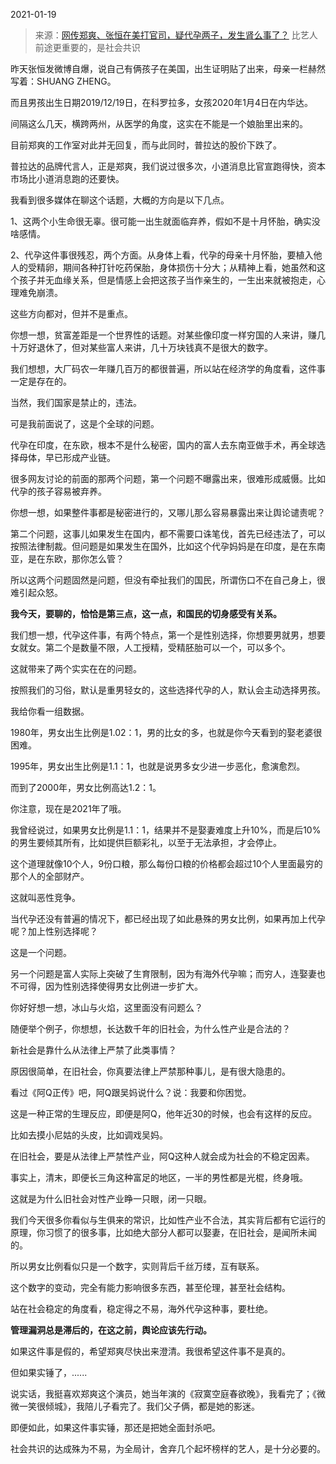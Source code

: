 2021-01-19

> 来源：[网传郑爽、张恒在美打官司，疑代孕两子，发生肾么事了？](http://mp.weixin.qq.com/s?__biz=MzU3NDc5Nzc0NQ==&mid=2247498683&idx=1&sn=1a6047c4e06e6b10793a901067c4f6ed&chksm=fd2e5965ca59d0737d4e1f1b792da0dbac62b22d9a1e88d1b4ee2023b3a4b4f9942754fd740e&scene=27#wechat_redirect)
> 比艺人前途更重要的，是社会共识

昨天张恒发微博自爆，说自己有俩孩子在美国，出生证明贴了出来，母亲一栏赫然写着：SHUANG ZHENG。

  

而且男孩出生日期2019/12/19日，在科罗拉多，女孩2020年1月4日在内华达。  

  

间隔这么几天，横跨两州，从医学的角度，这实在不能是一个娘胎里出来的。

  

目前郑爽的工作室对此并无回复，而与此同时，普拉达的股价下跌了。

  

普拉达的品牌代言人，正是郑爽，我们说过很多次，小道消息比官宣跑得快，资本市场比小道消息跑的还要快。

  

我看到很多媒体在聊这个话题，大概的方向是以下几点。

  

1、这两个小生命很无辜。很可能一出生就面临弃养，假如不是十月怀胎，确实没啥感情。

  

2、代孕这件事很残忍，两个方面。从身体上看，代孕的母亲十月怀胎，要植入他人的受精卵，期间各种打针吃药保胎，身体损伤十分大；从精神上看，她虽然和这个孩子并无血缘关系，但是情感上会把这孩子当作亲生的，一生出来就被抱走，心理难免崩溃。

  

这些方向都对，但并不是重点。

  

你想一想，贫富差距是一个世界性的话题。对某些像印度一样穷国的人来讲，赚几十万好退休了，但对某些富人来讲，几十万块钱真不是很大的数字。  

  

我们想想，大厂码农一年赚几百万的都很普遍，所以站在经济学的角度看，这件事一定是存在的。

  

当然，我们国家是禁止的，违法。

  

可是我前面说了，这是个全球的问题。

  

代孕在印度，在东欧，根本不是什么秘密，国内的富人去东南亚做手术，再全球选择母体，早已形成产业链。

  

很多网友讨论的前面的那两个问题，第一个问题不曝露出来，很难形成威慑。比如代孕的孩子容易被弃养。  

  

你想一想，如果整件事都是秘密进行的，又哪儿那么容易暴露出来让舆论谴责呢？

  

第二个问题，这事儿如果发生在国内，都不需要口诛笔伐，首先已经违法了，可以按照法律制裁。但问题是如果发生在国外，比如这个代孕妈妈是在印度，是在东南亚，是在东欧，那你怎么管？

  

所以这两个问题固然是问题，但没有牵扯我们的国民，所谓伤口不在自己身上，很难引起众怒。

  

 **我今天，要聊的，恰恰是第三点，这一点，和国民的切身感受有关系。**

  

我们想一想，代孕这件事，有两个特点，第一个是性别选择，你想要男就男，想要女就女。第二个是数量不限，人工授精，受精胚胎可以一个，可以多个。

  

这就带来了两个实实在在的问题。

  

按照我们的习俗，默认是重男轻女的，这些选择代孕的人，默认会主动选择男孩。

  

我给你看一组数据。

  

1980年，男女出生比例是1.02：1，男的比女的多，也就是你今天看到的娶老婆很困难。

  

1995年，男女出生比例是1.1：1，也就是说男多女少进一步恶化，愈演愈烈。

  

而到了2000年，男女比例高达1.2：1。

  

你注意，现在是2021年了哦。

  

我曾经说过，如果男女比例是1.1：1，结果并不是娶妻难度上升10%，而是后10%的男生要倾其所有，比如提供巨额彩礼，以至于无法承担，才会停止。

  

这个道理就像10个人，9份口粮，那么每份口粮的价格都会超过10个人里面最穷的那个人的全部财产。

  

这就叫恶性竞争。

  

当代孕还没有普遍的情况下，都已经出现了如此悬殊的男女比例，如果再加上代孕呢？加上性别选择呢？

  

这是一个问题。

  

另一个问题是富人实际上突破了生育限制，因为有海外代孕嘛；而穷人，连娶妻也不可得，因为性别选择使得男女比例进一步扩大。

  

你好好想一想，冰山与火焰，这里面没有问题么？

  

随便举个例子，你想想，长达数千年的旧社会，为什么性产业是合法的？  

  

新社会是靠什么从法律上严禁了此类事情？

  

原因很简单，在旧社会，你真要法律上严禁那种事儿，是有很大隐患的。

  

看过《阿Q正传》吧，阿Q跟吴妈说什么？说：我要和你困觉。  

  

这是一种正常的生理反应，即便是阿Q，他年近30的时候，也会有这样的反应。

  

比如去摸小尼姑的头皮，比如调戏吴妈。

  

在旧社会，要是从法律上严禁性产业，阿Q这种人就会成为社会的不稳定因素。

  

事实上，清末，即便长三角这种富足的地区，一半的男性都是光棍，终身哦。

  

这就是为什么旧社会对性产业睁一只眼，闭一只眼。

  

我们今天很多你看似与生俱来的常识，比如性产业不合法，其实背后都有它运行的原理，你习惯了的很多事，比如绝大部分人都可以娶妻，在旧社会，是闻所未闻的。  

  

所以男女比例看似只是一个数字，实则背后千丝万缕，互有联系。  

  

这个数字的变动，完全有能力影响很多东西，甚至伦理，甚至社会结构。

  

站在社会稳定的角度看，稳定得之不易，海外代孕这种事，要杜绝。

  

 **管理漏洞总是滞后的，在这之前，舆论应该先行动。**

  

如果这件事是假的，希望郑爽尽快出来澄清。我很希望这件事不是真的。

  

但如果实锤了，......

  

说实话，我挺喜欢郑爽这个演员，她当年演的《寂寞空庭春欲晚》，我看完了；《微微一笑很倾城》，我陪儿子看完了。我们父子俩，都是她的影迷。

  

即便如此，如果这件事实锤，那还是把她全面封杀吧。

  

社会共识的达成殊为不易，为全局计，舍弃几个起坏榜样的艺人，是十分必要的。

